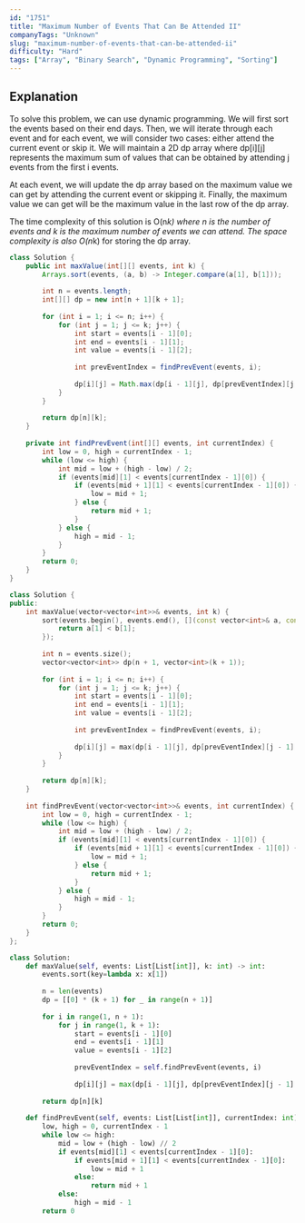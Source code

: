 ```yaml
---
id: "1751"
title: "Maximum Number of Events That Can Be Attended II"
companyTags: "Unknown"
slug: "maximum-number-of-events-that-can-be-attended-ii"
difficulty: "Hard"
tags: ["Array", "Binary Search", "Dynamic Programming", "Sorting"]
---
```


## Explanation

To solve this problem, we can use dynamic programming. We will first sort the events based on their end days. Then, we will iterate through each event and for each event, we will consider two cases: either attend the current event or skip it. We will maintain a 2D dp array where dp[i][j] represents the maximum sum of values that can be obtained by attending j events from the first i events.

At each event, we will update the dp array based on the maximum value we can get by attending the current event or skipping it. Finally, the maximum value we can get will be the maximum value in the last row of the dp array.

The time complexity of this solution is O(n*k) where n is the number of events and k is the maximum number of events we can attend. The space complexity is also O(n*k) for storing the dp array.
```java
class Solution {
    public int maxValue(int[][] events, int k) {
        Arrays.sort(events, (a, b) -> Integer.compare(a[1], b[1]));
        
        int n = events.length;
        int[][] dp = new int[n + 1][k + 1];
        
        for (int i = 1; i <= n; i++) {
            for (int j = 1; j <= k; j++) {
                int start = events[i - 1][0];
                int end = events[i - 1][1];
                int value = events[i - 1][2];
                
                int prevEventIndex = findPrevEvent(events, i);
                
                dp[i][j] = Math.max(dp[i - 1][j], dp[prevEventIndex][j - 1] + value);
            }
        }
        
        return dp[n][k];
    }
    
    private int findPrevEvent(int[][] events, int currentIndex) {
        int low = 0, high = currentIndex - 1;
        while (low <= high) {
            int mid = low + (high - low) / 2;
            if (events[mid][1] < events[currentIndex - 1][0]) {
                if (events[mid + 1][1] < events[currentIndex - 1][0]) {
                    low = mid + 1;
                } else {
                    return mid + 1;
                }
            } else {
                high = mid - 1;
            }
        }
        return 0;
    }
}
```

```cpp
class Solution {
public:
    int maxValue(vector<vector<int>>& events, int k) {
        sort(events.begin(), events.end(), [](const vector<int>& a, const vector<int>& b) {
            return a[1] < b[1];
        });
        
        int n = events.size();
        vector<vector<int>> dp(n + 1, vector<int>(k + 1));
        
        for (int i = 1; i <= n; i++) {
            for (int j = 1; j <= k; j++) {
                int start = events[i - 1][0];
                int end = events[i - 1][1];
                int value = events[i - 1][2];
                
                int prevEventIndex = findPrevEvent(events, i);
                
                dp[i][j] = max(dp[i - 1][j], dp[prevEventIndex][j - 1] + value);
            }
        }
        
        return dp[n][k];
    }
    
    int findPrevEvent(vector<vector<int>>& events, int currentIndex) {
        int low = 0, high = currentIndex - 1;
        while (low <= high) {
            int mid = low + (high - low) / 2;
            if (events[mid][1] < events[currentIndex - 1][0]) {
                if (events[mid + 1][1] < events[currentIndex - 1][0]) {
                    low = mid + 1;
                } else {
                    return mid + 1;
                }
            } else {
                high = mid - 1;
            }
        }
        return 0;
    }
};
```

```python
class Solution:
    def maxValue(self, events: List[List[int]], k: int) -> int:
        events.sort(key=lambda x: x[1])
        
        n = len(events)
        dp = [[0] * (k + 1) for _ in range(n + 1)]
        
        for i in range(1, n + 1):
            for j in range(1, k + 1):
                start = events[i - 1][0]
                end = events[i - 1][1]
                value = events[i - 1][2]
                
                prevEventIndex = self.findPrevEvent(events, i)
                
                dp[i][j] = max(dp[i - 1][j], dp[prevEventIndex][j - 1] + value)
                
        return dp[n][k]
    
    def findPrevEvent(self, events: List[List[int]], currentIndex: int) -> int:
        low, high = 0, currentIndex - 1
        while low <= high:
            mid = low + (high - low) // 2
            if events[mid][1] < events[currentIndex - 1][0]:
                if events[mid + 1][1] < events[currentIndex - 1][0]:
                    low = mid + 1
                else:
                    return mid + 1
            else:
                high = mid - 1
        return 0
```